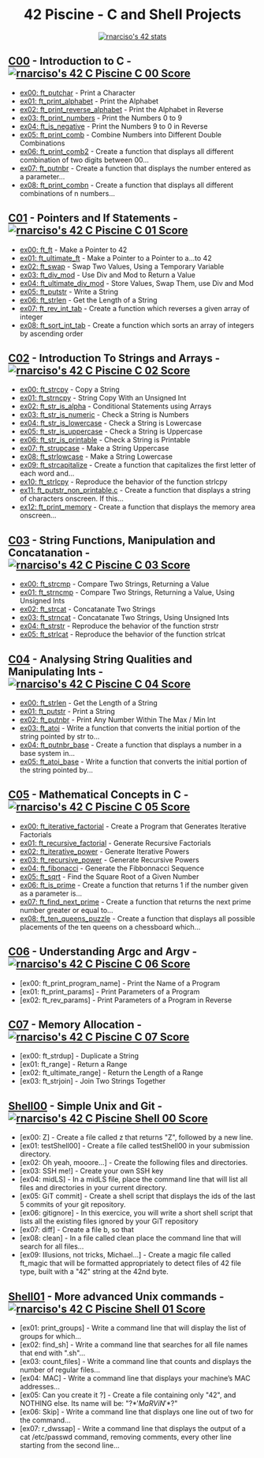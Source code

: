 <div align="center">

# 42 Piscine - C and Shell Projects

<a href="https://github.com/JaeSeoKim/badge42"><img src="https://badge42.vercel.app/api/v2/cla8uzfs700300fjvl6vylf5s/stats?cursusId=9&coalitionId=111" alt="rnarciso's 42 stats" /></a>

</div>

## [C00](https://github.com/merlin-101/42-Piscine/tree/main/C-00) - Introduction to C - <a href="https://github.com/JaeSeoKim/badge42"><img src="https://badge42.vercel.app/api/v2/cla8uzfs700300fjvl6vylf5s/project/2772235" alt="rnarciso's 42 C Piscine C 00 Score" /></a>

- [ex00: ft_putchar](https://github.com/merlin-101/42-Piscine/blob/main/C-00/ex00/ft_putchar.c) - Print a Character
- [ex01: ft_print_alphabet](https://github.com/merlin-101/42-Piscine/blob/main/C-00/ex01/ft_print_alphabet.c) - Print the Alphabet
- [ex02: ft_print_reverse_alphabet](https://github.com/merlin-101/42-Piscine/blob/main/C-00/ex02/ft_print_reverse_alphabet.c) - Print the Alphabet in Reverse
- [ex03: ft_print_numbers](https://github.com/merlin-101/42-Piscine/blob/main/C-00/ex03/ft_print_numbers.c) - Print the Numbers 0 to 9
- [ex04: ft_is_negative](https://github.com/merlin-101/42-Piscine/blob/main/C-00/ex04/ft_is_negative.c) - Print the Numbers 9 to 0 in Reverse
- [ex05: ft_print_comb](https://github.com/merlin-101/42-Piscine/blob/main/C-00/ex05/ft_print_comb.c) - Combine Numbers into Different Double Combinations
- [ex06: ft_print_comb2](https://github.com/merlin-101/42-Piscine/blob/main/C-00/ex06/ft_print_comb2.c) - Create a function that displays all different combination of two digits between 00...
- [ex07: ft_putnbr](https://github.com/merlin-101/42-Piscine/blob/main/C-00/ex07/ft_putnbr.c) - Create a function that displays the number entered as a parameter...
- [ex08: ft_print_combn](https://github.com/merlin-101/42-Piscine/blob/main/C-00/ex08/ft_print_combn.c) - Create a function that displays all different combinations of n numbers...

## [C01](https://github.com/merlin-101/42-Piscine/tree/main/C-01) - Pointers and If Statements - <a href="https://github.com/JaeSeoKim/badge42"><img src="https://badge42.vercel.app/api/v2/cla8uzfs700300fjvl6vylf5s/project/2788573" alt="rnarciso's 42 C Piscine C 01 Score" /></a>

- [ex00: ft_ft](https://github.com/merlin-101/42-Piscine/blob/main/C-01/ex00/ft_ft.c) - Make a Pointer to 42
- [ex01: ft_ultimate_ft](https://github.com/merlin-101/42-Piscine/blob/main/C-01/ex01/ft_ultimate_ft.c) - Make a Pointer to a Pointer to a...to 42
- [ex02: ft_swap](https://github.com/merlin-101/42-Piscine/blob/main/C-01/ex02/ft_swap.c) - Swap Two Values, Using a Temporary Variable
- [ex03: ft_div_mod](https://github.com/merlin-101/42-Piscine/blob/main/C-01/ex03/ft_div_mod.c) - Use Div and Mod to Return a Value
- [ex04: ft_ultimate_div_mod](https://github.com/merlin-101/42-Piscine/blob/main/C-01/ex04/ft_ultimate_div_mod.c) - Store Values, Swap Them, use Div and Mod
- [ex05: ft_putstr](https://github.com/merlin-101/42-Piscine/blob/main/C-01/ex05/ft_putstr.c) - Write a String
- [ex06: ft_strlen](https://github.com/merlin-101/42-Piscine/blob/main/C-01/ex06/ft_strlen.c) - Get the Length of a String
- [ex07: ft_rev_int_tab](https://github.com/merlin-101/42-Piscine/blob/main/C-01/ex07/ft_rev_int_tab.c) - Create a function which reverses a given array of integer
- [ex08: ft_sort_int_tab](https://github.com/merlin-101/42-Piscine/blob/main/C-01/ex08/ft_sort_int_tab.c) - Create a function which sorts an array of integers by ascending order

## [C02](https://github.com/merlin-101/42-Piscine/tree/main/C-02) - Introduction To Strings and Arrays - <a href="https://github.com/JaeSeoKim/badge42"><img src="https://badge42.vercel.app/api/v2/cla8uzfs700300fjvl6vylf5s/project/2790105" alt="rnarciso's 42 C Piscine C 02 Score" /></a>

- [ex00: ft_strcpy](https://github.com/merlin-101/42-Piscine/blob/main/C-02/ex00/ft_strcpy.c) - Copy a String
- [ex01: ft_strncpy](https://github.com/merlin-101/42-Piscine/blob/main/C-02/ex01/ft_strncpy.c) - String Copy With an Unsigned Int
- [ex02: ft_str_is_alpha](https://github.com/merlin-101/42-Piscine/blob/main/C-02/ex02/ft_str_is_alpha.c) - Conditional Statements using Arrays
- [ex03: ft_str_is_numeric](https://github.com/merlin-101/42-Piscine/blob/main/C-02/ex03/ft_str_is_numeric.c) - Check a String is Numbers
- [ex04: ft_str_is_lowercase](https://github.com/merlin-101/42-Piscine/blob/main/C-02/ex04/ft_str_is_lowercase.c) - Check a String is Lowercase
- [ex05: ft_str_is_uppercase](https://github.com/merlin-101/42-Piscine/blob/main/C-02/ex05/ft_str_is_uppercase.c) - Check a String is Uppercase
- [ex06: ft_str_is_printable](https://github.com/merlin-101/42-Piscine/blob/main/C-02/ex06/ft_str_is_printable.c) - Check a String is Printable
- [ex07: ft_strupcase](https://github.com/merlin-101/42-Piscine/blob/main/C-02/ex07/ft_strupcase.c) - Make a String Uppercase
- [ex08: ft_strlowcase](https://github.com/merlin-101/42-Piscine/blob/main/C-02/ex08/ft_strlowcase.c) - Make a String Lowercase
- [ex09: ft_strcapitalize](https://github.com/merlin-101/42-Piscine/blob/main/C-02/ex09/ft_strcapitalize.c) - Create a function that capitalizes the first letter of each word and...
- [ex10: ft_strlcpy](https://github.com/merlin-101/42-Piscine/blob/main/C-02/ex10/ft_strlcpy.c) - Reproduce the behavior of the function strlcpy
- [ex11: ft_putstr_non_printable.c](https://github.com/merlin-101/42-Piscine/blob/main/C-02/ex11/ft_putstr_non_printable.c) - Create a function that displays a string of characters onscreen. If this...
- [ex12: ft_print_memory](https://github.com/merlin-101/42-Piscine/blob/main/C-02/ex12/ft_print_memory.c) - Create a function that displays the memory area onscreen...

## [C03](https://github.com/merlin-101/42-Piscine/tree/main/C-03) - String Functions, Manipulation and Concatanation - <a href="https://github.com/JaeSeoKim/badge42"><img src="https://badge42.vercel.app/api/v2/cla8uzfs700300fjvl6vylf5s/project/2795683" alt="rnarciso's 42 C Piscine C 03 Score" /></a>

- [ex00: ft_strcmp](https://github.com/merlin-101/42-Piscine/blob/main/C-03/ex00/ft_strcmp.c) - Compare Two Strings, Returning a Value
- [ex01: ft_strncmp](https://github.com/merlin-101/42-Piscine/blob/main/C-03/ex01/ft_strncmp.c) - Compare Two Strings, Returning a Value, Using Unsigned Ints
- [ex02: ft_strcat](https://github.com/merlin-101/42-Piscine/blob/main/C-03/ex02/ft_strcat.c) - Concatanate Two Strings
- [ex03: ft_strncat](https://github.com/merlin-101/42-Piscine/blob/main/C-03/ex03/ft_strncat.c) - Concatanate Two Strings, Using Unsigned Ints
- [ex04: ft_strstr](https://github.com/merlin-101/42-Piscine/blob/main/C-03/ex04/ft_strstr.c) - Reproduce the behavior of the function strstr
- [ex05: ft_strlcat](https://github.com/merlin-101/42-Piscine/blob/main/C-03/ex05/ft_strlcat.c) - Reproduce the behavior of the function strlcat

## [C04](https://github.com/merlin-101/42-Piscine/tree/main/C-04) - Analysing String Qualities and Manipulating Ints - <a href="https://github.com/JaeSeoKim/badge42"><img src="https://badge42.vercel.app/api/v2/cla8uzfs700300fjvl6vylf5s/project/2798717" alt="rnarciso's 42 C Piscine C 04 Score" /></a>

- [ex00: ft_strlen](https://github.com/merlin-101/42-Piscine/blob/main/C-04/ex00/ft_strlen.c) - Get the Length of a String
- [ex01: ft_putstr](https://github.com/merlin-101/42-Piscine/blob/main/C-04/ex01/ft_putstr.c) - Print a String
- [ex02: ft_putnbr](https://github.com/merlin-101/42-Piscine/blob/main/C-04/ex02/ft_putnbr.c) - Print Any Number Within The Max / Min Int
- [ex03: ft_atoi](https://github.com/merlin-101/42-Piscine/blob/main/C-04/ex03/ft_atoi.c) - Write a function that converts the initial portion of the string pointed by str to...
- [ex04: ft_putnbr_base](https://github.com/merlin-101/42-Piscine/blob/main/C-04/ex04/ft_putnbr_base.c) - Create a function that displays a number in a base system in...
- [ex05: ft_atoi_base](https://github.com/merlin-101/42-Piscine/blob/main/C-04/ex05/ft_atoi_base.c) - Write a function that converts the initial portion of the string pointed by...

## [C05](https://github.com/merlin-101/42-Piscine/tree/main/C-05) - Mathematical Concepts in C - <a href="https://github.com/JaeSeoKim/badge42"><img src="https://badge42.vercel.app/api/v2/cla8uzfs700300fjvl6vylf5s/project/2803962" alt="rnarciso's 42 C Piscine C 05 Score" /></a>

- [ex00: ft_iterative_factorial](https://github.com/merlin-101/42-Piscine/blob/main/C-05/ex00/ft_iterative_factorial.c) - Create a Program that Generates Iterative Factorials
- [ex01: ft_recursive_factorial](https://github.com/merlin-101/42-Piscine/blob/main/C-05/ex01/ft_recursive_factorial.c) - Generate Recursive Factorials
- [ex02: ft_iterative_power](https://github.com/merlin-101/42-Piscine/blob/main/C-05/ex02/ft_iterative_power.c) - Generate Iterative Powers
- [ex03: ft_recursive_power](https://github.com/merlin-101/42-Piscine/blob/main/C-05/ex03/ft_recursive_power.c) - Generate Recursive Powers
- [ex04: ft_fibonacci](https://github.com/merlin-101/42-Piscine/blob/main/C-05/ex04/ft_fibonacci.c) - Generate the Fibbonnacci Sequence
- [ex05: ft_sqrt](https://github.com/merlin-101/42-Piscine/blob/main/C-05/ex05/ft_sqrt.c) - Find the Square Root of a Given Number
- [ex06: ft_is_prime](https://github.com/merlin-101/42-Piscine/blob/main/C-05/ex06/ft_is_prime.c) - Create a function that returns 1 if the number given as a parameter is...
- [ex07: ft_find_next_prime](https://github.com/merlin-101/42-Piscine/blob/main/C-05/ex07/ft_find_next_prime.c) - Create a function that returns the next prime number greater or equal to...
- [ex08: ft_ten_queens_puzzle](https://github.com/merlin-101/42-Piscine/blob/main/C-05/ex08/ft_ten_queens_puzzle.c) - Create a function that displays all possible placements of the ten queens on a chessboard which...

## [C06](https://github.com/merlin-101/42-Piscine/tree/main/C-06) - Understanding Argc and Argv - <a href="https://github.com/JaeSeoKim/badge42"><img src="https://badge42.vercel.app/api/v2/cla8uzfs700300fjvl6vylf5s/project/2803693" alt="rnarciso's 42 C Piscine C 06 Score" /></a>

- [ex00: ft_print_program_name] - Print the Name of a Program
- [ex01: ft_print_params] - Print Parameters of a Program
- [ex02: ft_rev_params] - Print Parameters of a Program in Reverse

## [C07](https://github.com/merlin-101/42-Piscine/tree/main/C-07) - Memory Allocation - <a href="https://github.com/JaeSeoKim/badge42"><img src="https://badge42.vercel.app/api/v2/cla8uzfs700300fjvl6vylf5s/project/2806315" alt="rnarciso's 42 C Piscine C 07 Score" /></a>

- [ex00: ft_strdup] - Duplicate a String
- [ex01: ft_range] - Return a Range
- [ex02: ft_ultimate_range] - Return the Length of a Range
- [ex03: ft_strjoin] - Join Two Strings Together

## [Shell00](https://github.com/merlin-101/42-Piscine/tree/main/Shell00) - Simple Unix and Git - <a href="https://github.com/JaeSeoKim/badge42"><img src="https://badge42.vercel.app/api/v2/cla8uzfs700300fjvl6vylf5s/project/2766842" alt="rnarciso's 42 C Piscine Shell 00 Score" /></a>

- [ex00: Z] - Create a file called z that returns "Z", followed by a new line.
- [ex01: testShell00] - Create a file called testShell00 in your submission directory.
- [ex02: Oh yeah, mooore...] - Create the following files and directories.
- [ex03: SSH me!] - Create your own SSH key
- [ex04: midLS] - In a midLS file, place the command line that will list all files and directories in your
current directory.
- [ex05: GiT commit] - Create a shell script that displays the ids of the last 5 commits of your git repository.
- [ex06: gitignore] - In this exercice, you will write a short shell script that lists all the existing files
ignored by your GiT repository
- [ex07: diff] - Create a file b, so that
- [ex08: clean] - In a file called clean place the command line that will search for all files...
- [ex09: Illusions, not tricks, Michael...] - Create a magic file called ft_magic that will be formatted appropriately to detect
files of 42 file type, built with a "42" string at the 42nd byte.

## [Shell01](https://github.com/merlin-101/42-Piscine/tree/main/Shell01) - More advanced Unix commands - <a href="https://github.com/JaeSeoKim/badge42"><img src="https://badge42.vercel.app/api/v2/cla8uzfs700300fjvl6vylf5s/project/2794331" alt="rnarciso's 42 C Piscine Shell 01 Score" /></a>

- [ex01: print_groups] - Write a command line that will display the list of groups for which...
- [ex02: find_sh] - Write a command line that searches for all file names that end with ".sh"...
- [ex03: count_files] - Write a command line that counts and displays the number of regular files...
- [ex04: MAC] - Write a command line that displays your machine’s MAC addresses...
- [ex05: Can you create it ?] - Create a file containing only "42", and NOTHING else. Its name will be: "\?$*'MaRViN'*$?\"
- [ex06: Skip] - Write a command line that displays one line out of two for the command...
- [ex07: r_dwssap] - Write a command line that displays the output of a cat /etc/passwd command,
removing comments, every other line starting from the second line...
